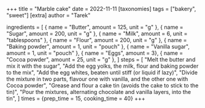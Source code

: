 +++
title = "Marble cake"
date = 2022-11-11
[taxonomies]
tags = ["bakery", "sweet"]
[extra]
author = "Tarek"

ingredients = [
    { name = "Butter", amount = 125, unit = "g" },
    { name = "Sugar", amount = 200, unit = "g" },
    { name = "Milk", amount = 6, unit = "tablespoons" },
    { name = "Flour", amount = 200, unit = "g" },
    { name = "Baking powder", amount = 1, unit = "pouch" },
    { name = "Vanilla sugar", amount = 1, unit = "pouch" },
    { name = "Eggs", amount = 3},
    { name = "Cocoa powder", amount = 25, unit = "g" },
]
steps = [
    "Melt the butter and mix it with the sugar",
    "Add the egg yolks, the milk, flour and baking powder to the mix",
    "Add the egg whites, beaten until stiff (or liquid if lazy)",
    "Divide the mixture in two parts, flavour one with vanilla, and the other one with Cocoa powder",
    "Grease and flour a cake tin (avoids the cake to stick to the tin)",
    "Pour the mixtures, alternating chocolate and vanilla layers, into the tin",
]
times = {prep_time = 15, cooking_time = 40}
+++